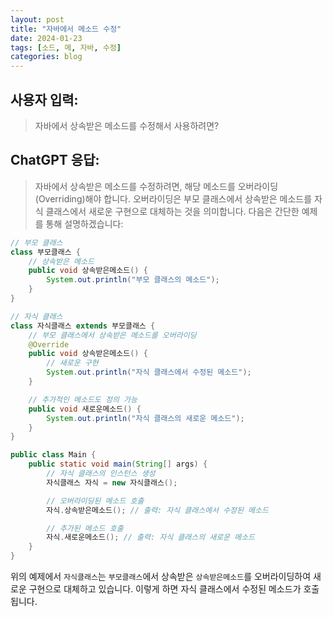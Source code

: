 ```yaml
---
layout: post
title: "자바에서 메소드 수정"
date: 2024-01-23
tags: [소드, 메, 자바, 수정]
categories: blog
---
```


## 사용자 입력:
> 자바에서 상속받은 메소드를 수정해서 사용하려면?

## ChatGPT 응답:
> 자바에서 상속받은 메소드를 수정하려면, 해당 메소드를 오버라이딩(Overriding)해야 합니다. 오버라이딩은 부모 클래스에서 상속받은 메소드를 자식 클래스에서 새로운 구현으로 대체하는 것을 의미합니다. 다음은 간단한 예제를 통해 설명하겠습니다:

```java
// 부모 클래스
class 부모클래스 {
    // 상속받은 메소드
    public void 상속받은메소드() {
        System.out.println("부모 클래스의 메소드");
    }
}

// 자식 클래스
class 자식클래스 extends 부모클래스 {
    // 부모 클래스에서 상속받은 메소드를 오버라이딩
    @Override
    public void 상속받은메소드() {
        // 새로운 구현
        System.out.println("자식 클래스에서 수정된 메소드");
    }

    // 추가적인 메소드도 정의 가능
    public void 새로운메소드() {
        System.out.println("자식 클래스의 새로운 메소드");
    }
}

public class Main {
    public static void main(String[] args) {
        // 자식 클래스의 인스턴스 생성
        자식클래스 자식 = new 자식클래스();

        // 오버라이딩된 메소드 호출
        자식.상속받은메소드(); // 출력: 자식 클래스에서 수정된 메소드

        // 추가된 메소드 호출
        자식.새로운메소드(); // 출력: 자식 클래스의 새로운 메소드
    }
}
```

위의 예제에서 `자식클래스`는 `부모클래스`에서 상속받은 `상속받은메소드`를 오버라이딩하여 새로운 구현으로 대체하고 있습니다. 이렇게 하면 자식 클래스에서 수정된 메소드가 호출됩니다.

